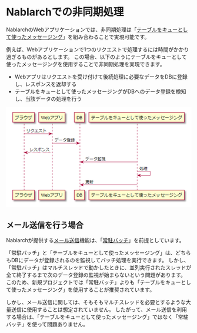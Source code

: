 # Nablarchでの非同期処理

NablarchのWebアプリケーションでは、非同期処理は「[テーブルをキューとして使ったメッセージング](https://nablarch.github.io/docs/LATEST/doc/application_framework/application_framework/messaging/db/index.html)」を組み合わることで実現可能です。

例えば、Webアプリケーションで1つのリクエストで処理するには時間がかかり過ぎるものがあるとします。
この場合、以下のようにテーブルをキューとして使ったメッセージングを使用することで非同期処理を実現できます。

- Webアプリはリクエストを受け付けて後続処理に必要なデータをDBに登録し、レスポンスを返却する
- テーブルをキューとして使ったメッセージングがDBへのデータ登録を検知し、当該データの処理を行う


![sequence](./nablarch-async-pattern.png)

## メール送信を行う場合

Nablarchが提供する[メール送信](https://nablarch.github.io/docs/LATEST/doc/application_framework/application_framework/libraries/mail.html)機能は、「[常駐バッチ](https://nablarch.github.io/docs/LATEST/doc/application_framework/application_framework/batch/nablarch_batch/architecture.html#nablarch-batch-resident-batch)」を前提としています。

「常駐バッチ」と「テーブルをキューとして使ったメッセージング」は、どちらもDBにデータが登録されるのを監視してバッチ処理を実行できます。
しかし、「常駐バッチ」はマルチスレッドで動かしたときに、並列実行されたスレッドが全て終了するまで次のデータ登録の監視が始まらないという問題があります。
このため、新規プロジェクトでは「常駐バッチ」よりも「テーブルをキューとして使ったメッセージング」を使用することが推奨されています。

しかし、メール送信に関しては、そもそもマルチスレッドを必要とするような大量送信に使用することは想定されていません。
したがって、メール送信を利用する場合は、「テーブルをキューとして使ったメッセージング」ではなく「常駐バッチ」を使って問題ありません。
